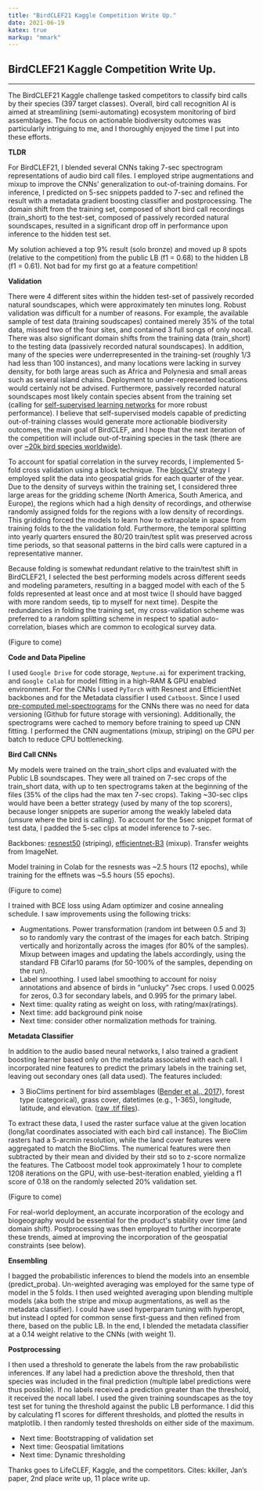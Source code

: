 ```yaml
---
title: "BirdCLEF21 Kaggle Competition Write Up."
date: 2021-06-19
katex: true
markup: "mmark"
---
```


## BirdCLEF21 Kaggle Competition Write Up.
---

The BirdCLEF21 Kaggle challenge tasked competitors to classify bird calls by their species (397 target classes). Overall, bird call recognition AI is aimed at streamlining (semi-automating) ecosystem monitoring of bird assemblages. The focus on actionable biodiversity outcomes was particularly intriguing to me, and I thoroughly enjoyed the time I put into these efforts. 
 
**TLDR**
 
For BirdCLEF21, I blended several CNNs taking 7-sec spectrogram representations of audio bird call files. I employed stripe augmentations and mixup to improve the CNNs’ generalization to out-of-training domains. For inference, I predicted on 5-sec snippets padded to 7-sec and refined the result with a metadata gradient boosting classifier and postprocessing. The domain shift from the training set, composed of short bird call recordings (train_short) to the test-set, composed of passively recorded natural soundscapes, resulted in a significant drop off in performance upon inference to the hidden test set. 
 
My solution achieved a top 9% result (solo bronze) and moved up 8 spots (relative to the competition) from the public LB (f1 = 0.68) to the hidden LB (f1 = 0.61). Not bad for my first go at a feature competition!
 
**Validation**
 
There were 4 different sites within the hidden test-set of passively recorded natural soundscapes, which were approximately ten minutes long. Robust validation was difficult for a number of reasons. For example, the available sample of test data (training soudscapes) contained merely 35% of the total data, missed two of the four sites, and contained 3 full songs of only nocall. There was also significant domain shifts from the training data (train_short) to the testing data (passively recorded natural soundscapes). In addition, many of the species were underrepresented in the training-set (roughly 1/3 had less than 100 instances), and many locations were lacking in survey density, for both large areas such as Africa and Polynesia and small areas such as several island chains. Deployment to under-represented locations would certainly not be advised. Furthermore, passively recorded natural soundscapes most likely contain species absent from the training set (calling for [self-supervised learning networks](https://www.youtube.com/watch?v=Ag1bw8MfHGQ) for more robust performance). I believe that self-supervised models capable of predicting out-of-training classes would generate more actionable biodiversity outcomes, the main goal of BirdCLEF, and I hope that the next iteration of the competition will include out-of-training species in the task (there are over [~20k bird species worldwide](https://www.amnh.org/about/press-center/new-study-doubles-the-estimate-of-bird-species-in-the-world#:~:text=Birds%20are%20traditionally%20thought%20of,and%2010%2C000%20species%20of%20birds.)). 
 
To account for spatial correlation in the survey records, I implemented 5-fold cross validation using a block technique. The [blockCV](https://cran.r-project.org/web/packages/blockCV/vignettes/BlockCV_for_SDM.html) strategy I employed split the data into geospatial grids for each quarter of the year. Due to the density of surveys within the training set, I considered three large areas for the gridding scheme (North America, South America, and Europe), the regions which had a high density of recordings, and otherwise randomly assigned folds for the regions with a low density of recordings. This gridding forced the models to learn how to extrapolate in space from training folds to the the validation fold. Furthermore, the temporal splitting into yearly quarters ensured the 80/20 train/test split was preserved across time periods, so that seasonal patterns in the bird calls were captured in a representative manner. 

Because folding is somewhat redundant relative to the train/test shift in BirdCLEF21, I selected the best performing models across different seeds and modeling parameters, resulting in a bagged model with each of the 5 folds represented at least once and at most twice (I should have bagged with more random seeds, tip to myself for next time). Despite the redundancies in folding the training set, my cross-validation scheme was preferred to a random splitting scheme in respect to spatial auto-correlation, biases which are common to ecological survey data.
 
(Figure to come)
 
**Code and Data Pipeline**
 
I used `Google Drive` for code storage, `Neptune.ai` for experiment tracking, and `Google Colab` for model fitting in a high-RAM & GPU enabled environment. For the CNNs I used `PyTorch` with Resnest and EfficientNet backbones and for the Metadata classifier I used `Catboost`. Since I used [pre-computed mel-spectrograms](https://www.kaggle.com/kneroma/kkiller-birdclef-2021) for the CNNs there was no need for data versioning (Github for future storage with versioning). Additionally, the spectrograms were cached to memory before training to speed up CNN fitting. I performed the CNN augmentations (mixup, striping) on the GPU per batch to reduce CPU bottlenecking. 
 
**Bird Call CNNs**
  
My models were trained on the train_short clips and evaluated with the Public LB soundscapes. They were all trained on 7-sec crops of the train_short data, with up to ten spectrograms taken at the beginning of the files (35% of the clips had the max ten 7-sec crops). Taking ~30-sec clips would have been a better strategy (used by many of the top scorers), because longer snippets are superior among the weakly labeled data (unsure where the bird is calling). To account for the 5sec snippet format of test data, I padded the 5-sec clips at model inference to 7-sec. 
 
Backbones: [resnest50](https://www.kaggle.com/ttahara/resnest50-fast-package) (striping), [efficientnet-B3](https://www.kaggle.com/tunguz/efficientnet-pytorch-071) (mixup). Transfer weights from ImageNet. 
 
Model training in Colab for the resnests was ~2.5 hours (12 epochs), while training for the effnets was ~5.5 hours (55 epochs).
 
(Figure to come)
 
I trained with BCE loss using Adam optimizer and cosine annealing schedule. I saw improvements using the following tricks:
 
* Augmentations. Power transformation (random int between 0.5 and 3) so to randomly vary the contrast of the images for each batch. Striping vertically and horizontally across the images (for 80% of the samples). Mixup between images and updating the labels accordingly, using the standard FB Cifar10 params (for 50-100% of the samples, depending on the run).  
* Label smoothing. I used label smoothing to account for noisy annotations and absence of birds in “unlucky” 7sec crops. I used 0.0025 for zeros, 0.3 for secondary labels, and 0.995 for the primary label. 
* Next time: quality rating as weight on loss, with rating/max(ratings).
* Next time: add background pink noise
* Next time: consider other normalization methods for training. 
 
**Metadata Classifier**
 
In addition to the audio based neural networks, I also trained a gradient boosting learner based only on the metadata associated with each call. I incorporated nine features to predict the primary labels in the training set, leaving out secondary ones (all data used). The features included:

* 3 BioClims pertinent for bird assemblages ([Bender et al., 2017](https://www.nature.com/articles/s41598-019-53409-6)), forest type (categorical), grass cover, datetimes (e.g., 1-365), longitude, latitude, and elevation. ([raw .tif files](https://www.kaggle.com/dryanfurman/geospatialdatabirdclef)). 
 
To extract these data, I used the raster surface value at the given location (long/lat coordinates associated with each bird call instance). The BioClim rasters had a 5-arcmin resolution, while the land cover features were aggregated to match the BioClims. The numerical features were then subtracted by their mean and divided by their std so to z-score normalize the features. The Catboost model took approximately 1 hour to complete 1208 iterations on the GPU, with use-best-iteration enabled, yielding a f1 score of 0.18 on the randomly selected 20% validation set.  
 
(Figure to come)
 
For real-world deployment, an accurate incorporation of the ecology and biogeography would be essential for the product's stability over time (and domain shift). Postprocessing was then employed to further incorporate these trends, aimed at improving the incorporation of the geospatial constraints (see below).
 
**Ensembling**
 
I bagged the probabilistic inferences to blend the models into an ensemble (predict_proba). Un-weighted averaging was employed for the same type of model in the 5 folds. I then used weighted averaging upon blending multiple models (aka both the stripe and mixup augmentations, as well as the metadata classifier). I could have used hyperparam tuning with hyperopt, but instead I opted for common sense first-guess and then refined from there, based on the public LB. In the end, I blended the metadata classifier at a 0.14 weight relative to the CNNs (with weight 1). 
 
 
**Postprocessing**
 
I then used a threshold to generate the labels from the raw probabilistic inferences. If any label had a prediction above the threshold, then that species was included in the final prediction (multiple label predictions were thus possible). If no labels received a prediction greater than the threshold, it received the nocall label. I used the given training soundscapes as the toy test set for tuning the threshold against the public LB performance. I did this by calculating f1 scores for different thresholds, and plotted the results in matplotlib. I then randomly tested thresholds on either side of the maximum. 
 
* Next time: Bootstrapping of validation set
* Next time: Geospatial limitations
* Next time: Dynamic thresholding

 
Thanks goes to LifeCLEF, Kaggle, and the competitors. Cites: kkiller, Jan’s paper, 2nd place write up, 11 place write up.
